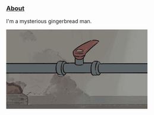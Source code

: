 ### [About](https://4261.ink)
I'm a mysterious gingerbread man.

[![无法载图：您本机所使用的DNS可能遭到了污染](/assets/image1.gif)](https://ruan4261.ink)
<!--
**ruan4261/ruan4261** is a ✨ _special_ ✨ repository because its `README.md` (this file) appears on your GitHub profile.

Here are some ideas to get you started:

- 🔭 I’m currently working on ...
- 🌱 I’m currently learning ...
- 👯 I’m looking to collaborate on ...
- 🤔 I’m looking for help with ...
- 💬 Ask me about ...
- 📫 How to reach me: ...
- 😄 Pronouns: ...
- ⚡ Fun fact: ...
-->

